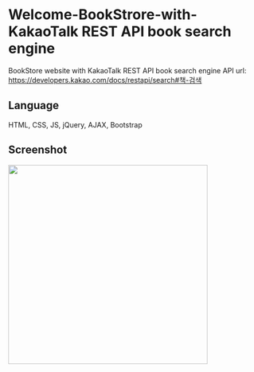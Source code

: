 # Welcome-BookStrore-with-KakaoTalk REST API book search engine
BookStore website with KakaoTalk REST API book search engine
API url: https://developers.kakao.com/docs/restapi/search#책-검색


Language
---------
HTML, CSS, JS, jQuery, AJAX, Bootstrap



Screenshot
-----------------------
<img width="400" src="https://user-images.githubusercontent.com/56218979/71707468-e9ded900-2d9e-11ea-927b-64ce1ac16969.png">
